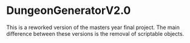 # DungeonGeneratorV2.0
 
 This is a reworked version of the masters year final project. The main difference between these versions is the removal of scriptable objects.
